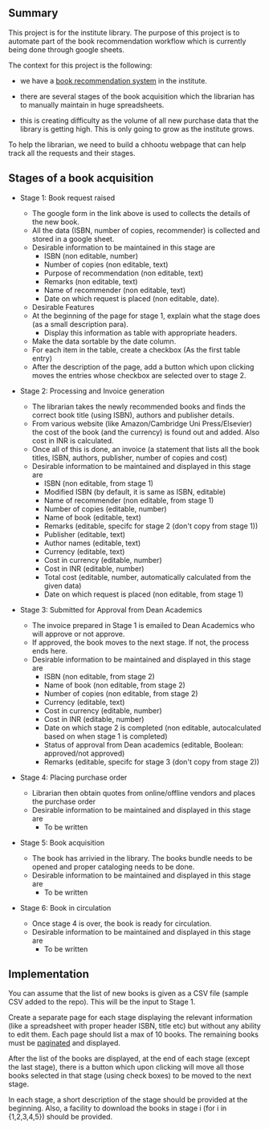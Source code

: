 ## Summary ##
This project is for the institute library. The purpose of this project is to
automate part of the book recommendation workflow which is currently being done
through google sheets.

The context for this project is the following: 

- we have a [book recommendation system](https://docs.google.com/forms/d/e/1FAIpQLSfgUek_iRK71V2WYsErVSfoAb-YQu5_HjTvTyRntAKNjClh9Q/viewform?usp=sf_link) in the institute.

- there are several stages of the book acquisition which the librarian has to manually maintain in huge spreadsheets.

- this is creating difficulty as the volume of all new purchase data that the library is getting high. This is only going to grow as the institute grows.

To help the librarian, we need to build a chhootu webpage that can help track all the requests and their stages.

## Stages of a book acquisition ##

* Stage 1: Book request raised
    - The google form in the link above is used to collects the details of the new book.
    - All the data (ISBN, number of copies, recommender) is collected and stored in a google sheet.
    - Desirable information to be maintained in this stage are
        * ISBN (non editable, number)
        * Number of copies (non editable, text)
        * Purpose of recommendation (non editable, text)
        * Remarks (non editable, text)
        * Name of recommender (non editable, text)
        * Date on which request is placed (non editable, date).
    - Desirable Features
	* At the beginning of the page for stage 1, explain what the stage does (as a small description para).
    	* Display this information as table with appropriate headers. 
	* Make the data sortable by the date column. 
	* For each item in the table, create a checkbox (As the first table entry)
	* After the description of the page, add a button which upon clicking moves the entries whose checkbox are selected over to stage 2.

* Stage 2: Processing and Invoice generation
    - The librarian takes the newly recommended books and finds the correct
    book title (using ISBN), authors and publisher details.  
    - From various website (like Amazon/Cambridge Uni Press/Elsevier) the cost
    of the book (and the currency) is found out and added. Also cost in INR is
    calculated.
    - Once all of this is done, an invoice (a statement that lists all the book
    titles, ISBN, authors, publisher, number of copies and cost)
    - Desirable information to be maintained and displayed in this stage are
        * ISBN (non editable, from stage 1)
        * Modified ISBN (by default, it is same as ISBN, editable)
        * Name of recommender (non editable, from stage 1)
        * Number of copies (editable, number)
        * Name of book (editable, text)
        * Remarks (editable, specifc for stage 2 (don't copy from stage 1))
        * Publisher (editable, text)
        * Author names (editable, text)
        * Currency  (editable, text)
        * Cost in currency (editable, number)
        * Cost in INR (editable, number)
        * Total cost (editable, number, automatically calculated from the given data)
        * Date on which request is placed (non editable, from stage 1)

* Stage 3: Submitted for Approval from Dean Academics
    - The invoice prepared in Stage 1 is emailed to Dean Academics who will approve or not approve.
    - If approved, the book moves to the next stage. If not, the process ends here.
    - Desirable information to be maintained and displayed in this stage are
        * ISBN (non editable, from stage 2)
        * Name of book (non editable, from stage 2)
        * Number of copies (non editable, from stage 2)
        * Currency  (editable, text)
        * Cost in currency (editable, number)
        * Cost in INR (editable, number)
        * Date on which stage 2 is completed (non editable, autocalculated based on when stage 1 is completed)
        * Status of approval from Dean academics (editable, Boolean: approved/not approved)
        * Remarks (editable, specifc for stage 3 (don't copy from stage 2))
        
* Stage 4: Placing purchase order
    - Librarian then obtain quotes from online/offline vendors and places the purchase order
    - Desirable information to be maintained and displayed in this stage are
        * To be written

* Stage 5: Book acquisition 
    - The book has arrivied in the library. The books bundle needs to be opened
    and proper cataloging needs to be done.
    - Desirable information to be maintained and displayed in this stage are
        * To be written

* Stage 6: Book in circulation
    - Once stage 4 is over, the book is ready for circulation.
    - Desirable information to be maintained and displayed in this stage are
        * To be written

## Implementation ##
You can assume that the list of new books is given as a CSV file (sample
CSV added to the repo). This will be the input to Stage 1.

Create a separate page for each stage displaying the relevant information (like
a spreadsheet with proper header ISBN, title etc) but without any ability to
edit them. Each page should list a max of 10 books. The remaining books must be
[paginated](https://www.w3schools.com/howto/howto_css_pagination.asp) and
displayed.

After the list of the books are displayed, at the end of each stage (except the
last stage), there is a button which upon clicking will move all those books
selected in that stage (using check boxes) to be moved to the next stage.

In each stage, a short description of the stage should be provided at the
beginning. Also, a facility to download the books in stage i (for i in
{1,2,3,4,5}) should be provided.


